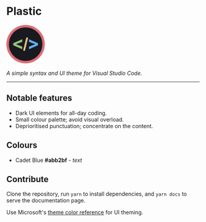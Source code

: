 # Plastic

<img src="images/icon.png" width="100" height="100" alt="Logo">

_A simple syntax and UI theme for Visual Studio Code._

---

## Notable features

* Dark UI elements for all-day coding.
* Small colour palette; avoid visual overload.
* Deprioritised punctuation; concentrate on the content.

## Colours

* Cadet Blue **#abb2bf** - _text_

## Contribute

Clone the repository, run `yarn` to install dependencies, and `yarn docs` to serve the documentation page.

Use Microsoft's [theme color reference](https://code.visualstudio.com/docs/getstarted/theme-color-reference) for UI theming.
